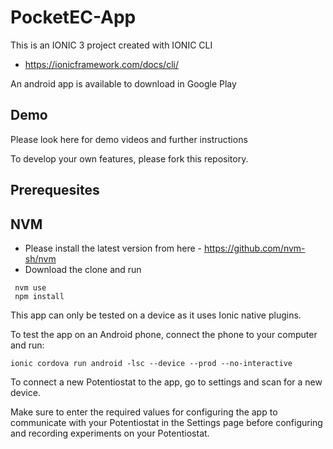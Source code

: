 # PocketEC-App
This is an IONIC 3 project created with IONIC CLI

* https://ionicframework.com/docs/cli/ 

An android app is available to download in Google Play

## Demo 

Please look here for demo videos and further instructions


To develop your own features, please fork this repository. 

## Prerequesites 

## NVM
* Please install the latest version from here - https://github.com/nvm-sh/nvm
* Download the clone and run 
```
 nvm use
 npm install
```


This app can only be tested on a device as it uses Ionic native plugins. 

To test the app on an Android phone, connect the phone to your computer and run: 
```
ionic cordova run android -lsc --device --prod --no-interactive
```

To connect a new Potentiostat to the app, go to settings and scan for a new device.

Make sure to enter the required values for configuring the app to communicate with your Potentiostat in the Settings page before configuring and recording experiments on your Potentiostat. 



